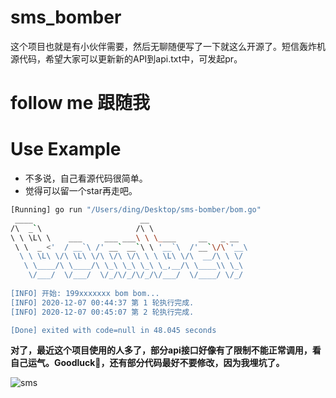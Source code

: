 # sms_bomber
这个项目也就是有小伙伴需要，然后无聊随便写了一下就这么开源了。短信轰炸机源代码，希望大家可以更新新的API到api.txt中，可发起pr。

# follow me 跟随我

# Use Example

- 不多说，自己看源代码很简单。
- 觉得可以留一个star再走吧。
```bash
[Running] go run "/Users/ding/Desktop/sms-bomber/bom.go"
 ____                        __                      
/\  _`\                     /\ \                     
\ \ \L\ \    ___     ___ ___\ \ \____     __   _ __  
 \ \  _ <'  / __`\ /' __` __`\ \ '__`\  /'__`\/\`'__\
  \ \ \L\ \/\ \L\ \/\ \/\ \/\ \ \ \L\ \/\  __/\ \ \/ 
   \ \____/\ \____/\ \_\ \_\ \_\ \_,__/\ \____\\ \_\ 
    \/___/  \/___/  \/_/\/_/\/_/\/___/  \/____/ \/_/ 
                                                     
[INFO] 开始: 199xxxxxxx bom bom...
[INFO] 2020-12-07 00:44:37 第 1 轮执行完成.
[INFO] 2020-12-07 00:45:07 第 2 轮执行完成.

[Done] exited with code=null in 48.045 seconds
```

**对了，最近这个项目使用的人多了，部分api接口好像有了限制不能正常调用，看自己运气。Goodluck😬，还有部分代码最好不要修改，因为我埋坑了。**

![sms](./1051607352828_.pic.jpg)
